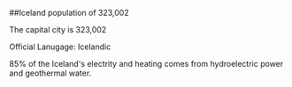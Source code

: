 ##Iceland
population of 323,002


The capital city is 323,002

 
Official Lanugage: Icelandic


85% of the Iceland's electrity and heating comes from hydroelectric 
power and geothermal water. 



